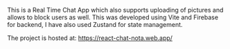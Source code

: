 This is a Real Time Chat App which also supports uploading of pictures and allows to block users as well. This was developed using Vite and Firebase for backend, I have also used Zustand for state management.

The project is hosted at: https://react-chat-nota.web.app/